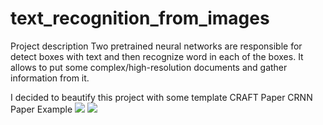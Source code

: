 # text_recognition_from_images

Project description
Two pretrained neural networks are responsible for detect boxes with text and then recognize word in each of the boxes. It allows to put some complex/high-resolution documents and gather information from it.

I decided to beautify this project with some template
CRAFT Paper
CRNN Paper
Example
![](image/img1.PNG)
![](image/img2.png)
